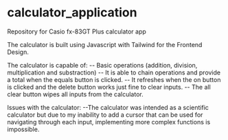 # calculator_application
Repository for Casio fx-83GT Plus calculator app

The calculator is built using Javascript with Tailwind for the Frontend Design.

The calculator is capable of:
-- Basic operations (addition, division, multiplication and substraction)
-- It is able to chain operations and provide a total when the equals button is clicked. 
-- It refreshes when the on button is clicked and the delete button works just fine to clear inputs. 
-- The all clear button wipes all inputs from the calculator. 

Issues with the calculator: 
--The calculator was intended as a scientific calculator but due to my inability to add a cursor that can be used for navigating through each input, implementing more complex functions is impossible. 




